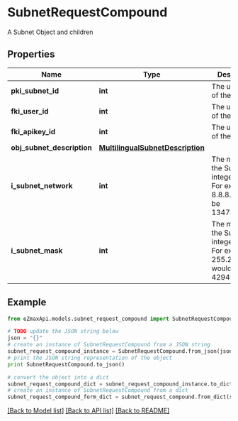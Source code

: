# SubnetRequestCompound

A Subnet Object and children

## Properties
Name | Type | Description | Notes
------------ | ------------- | ------------- | -------------
**pki_subnet_id** | **int** | The unique ID of the Subnet | [optional] 
**fki_user_id** | **int** | The unique ID of the User | [optional] 
**fki_apikey_id** | **int** | The unique ID of the Apikey | [optional] 
**obj_subnet_description** | [**MultilingualSubnetDescription**](MultilingualSubnetDescription.md) |  | 
**i_subnet_network** | **int** | The network of the Subnet in integer form. For example 8.8.8.0 would be 134744064 | 
**i_subnet_mask** | **int** | The mask of the Subnet  in integer form. For example 255.255.255.0 would be 4294967040 | 

## Example

```python
from eZmaxApi.models.subnet_request_compound import SubnetRequestCompound

# TODO update the JSON string below
json = "{}"
# create an instance of SubnetRequestCompound from a JSON string
subnet_request_compound_instance = SubnetRequestCompound.from_json(json)
# print the JSON string representation of the object
print SubnetRequestCompound.to_json()

# convert the object into a dict
subnet_request_compound_dict = subnet_request_compound_instance.to_dict()
# create an instance of SubnetRequestCompound from a dict
subnet_request_compound_form_dict = subnet_request_compound.from_dict(subnet_request_compound_dict)
```
[[Back to Model list]](../README.md#documentation-for-models) [[Back to API list]](../README.md#documentation-for-api-endpoints) [[Back to README]](../README.md)


